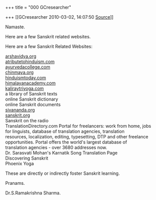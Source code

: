 +++
title = "000 GCresearcher"

+++
[[GCresearcher	2010-03-02, 14:07:50 [Source](https://groups.google.com/g/bvparishat/c/79guUfQIl24)]]



Namaste.

Here are a few Sanskrit related websites.

Here are a few Sanskrit Related Websites:

[arshavidya.org](http://arshavidya.org)  
[atributetohinduism.com](http://atributetohinduism.com)  
[ayurvedacollege.com](http://ayurvedacollege.com)  
[chinmaya.org](http://chinmaya.org)  
[hinduismtoday.com](http://hinduismtoday.com)  
[himalayanacademy.com](http://himalayanacademy.com)  
[kaliraytriyoga.com](http://kaliraytriyoga.com)  
a library of Sanskrit texts  
online Sanskrit dictionary  
online Sanskrit documents  
[sivananda.org](http://sivananda.org)  
[sanskrit.org](http://sanskrit.org)  
Sanskrit on the radio  
TranslationDirectory.com Portal for freelancers: work from home, jobs  
for linguists, database of translation agencies, translation  
resources, localization, editing, typesetting, DTP and other freelance  
opportunities. Portal offers the world's largest database of  
translation agencies - over 3680 addresses now.  
Dr. Sarasvati Mohan's Karnatik Song Translation Page  
Discovering Sanskrit  
Phoenix Yoga

These are directly or indirectly foster Sanskrit learning.

Pranams.

Dr.S.Ramakrishna Sharma.  

